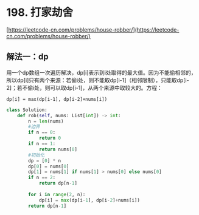 # 198. 打家劫舍

[https://leetcode-cn.com/problems/house-robber/](https://leetcode-cn.com/problems/house-robber/)

## 解法一：dp

用一个dp数组一次遍历解决，dp\[i\]表示到i处取得的最大值。因为不能偷相邻的，所以dp\[i\]只有两个来源：若偷i处，则不能取dp\[i-1\]（相邻限制），只能取dp\[i-2\]；若不偷i处，则可以取dp\[i-1\]，从两个来源中取较大的。方程：

`dp[i] = max(dp[i-1], dp[i-2]+nums[i])`

```python
class Solution:
    def rob(self, nums: List[int]) -> int:
        n = len(nums)
        #边界
        if n == 0:
            return 0
        if n == 1:
            return nums[0]
        #初始化
        dp = [0] * n
        dp[0] = nums[0]
        dp[1] = nums[1] if nums[1] > nums[0] else nums[0]
        if n == 2:
            return dp[n-1]
        
        for i in range(2, n):
            dp[i] = max(dp[i-1], dp[i-2]+nums[i])
        return dp[n-1]
```


